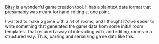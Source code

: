 [Bitsy](https://ledoux.itch.io/bitsy) is a wonderful game creation tool. It has
a plaintext data format that presumably was meant for hand editing at one point.

I wanted to make a game with a _lot_ of rooms, and I thought it'd be easier to
write something that generated the game data from some initial room templates.
That required a way of interacting with, and editing, rooms in a structured way.
Thus, parsing and serializing game data like this.
